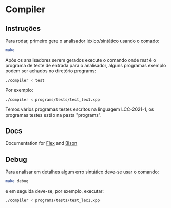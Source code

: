# Compiler

## Instruções

Para rodar, primeiro gere o analisador léxico/sintático usando o comado:

```sh
make
```

Após os analisadores serem gerados execute o comando onde *test* é o programa de teste de entrada para o analisador, alguns programas exemplo podem ser achados no diretório programs:

```sh
./compiler < test
```

Por exemplo:

```sh
./compiler < programs/tests/test_lex1.xpp
```

Temos vários programas testes escritos na linguagem LCC-2021-1, os programas testes estão na pasta "programs".


## Docs

Documentation for [Flex](https://github.com/westes/flex) and [Bison](https://www.gnu.org/software/bison/manual/bison.pdf)

## Debug
Para analisar em detalhes algum erro sintático deve-se usar o comando:

```sh
make debug
```

e em seguida deve-se, por exemplo, executar:

```sh
./compiler < programs/tests/test_lex1.xpp
```
